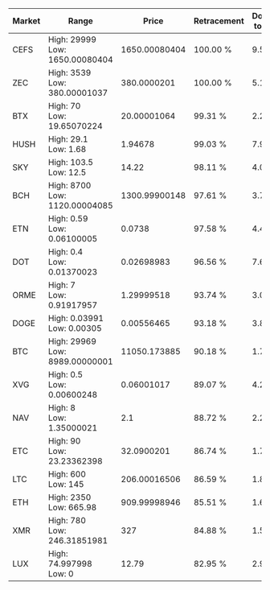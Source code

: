 | Market | Range | Price| Retracement | Doubles to 50% |
| --- | --- | --- | --- | --- |
| CEFS | High: 29999<br />Low: 1650.00080404 | 1650.00080404 | 100.00 % | 9.59 |
| ZEC | High: 3539<br />Low: 380.00001037 | 380.0000201 | 100.00 % | 5.16 |
| BTX | High: 70<br />Low: 19.65070224 | 20.00001064 | 99.31 % | 2.24 |
| HUSH | High: 29.1<br />Low: 1.68 | 1.94678 | 99.03 % | 7.91 |
| SKY | High: 103.5<br />Low: 12.5 | 14.22 | 98.11 % | 4.08 |
| BCH | High: 8700<br />Low: 1120.00004085 | 1300.99900148 | 97.61 % | 3.77 |
| ETN | High: 0.59<br />Low: 0.06100005 | 0.0738 | 97.58 % | 4.41 |
| DOT | High: 0.4<br />Low: 0.01370023 | 0.02698983 | 96.56 % | 7.66 |
| ORME | High: 7<br />Low: 0.91917957 | 1.29999518 | 93.74 % | 3.05 |
| DOGE | High: 0.03991<br />Low: 0.00305 | 0.00556465 | 93.18 % | 3.86 |
| BTC | High: 29969<br />Low: 8989.00000001 | 11050.173885 | 90.18 % | 1.76 |
| XVG | High: 0.5<br />Low: 0.00600248 | 0.06001017 | 89.07 % | 4.22 |
| NAV | High: 8<br />Low: 1.35000021 | 2.1 | 88.72 % | 2.23 |
| ETC | High: 90<br />Low: 23.23362398 | 32.0900201 | 86.74 % | 1.76 |
| LTC | High: 600<br />Low: 145 | 206.00016506 | 86.59 % | 1.81 |
| ETH | High: 2350<br />Low: 665.98 | 909.99998946 | 85.51 % | 1.66 |
| XMR | High: 780<br />Low: 246.31851981 | 327 | 84.88 % | 1.57 |
| LUX | High: 74.997998<br />Low: 0 | 12.79 | 82.95 % | 2.93 |
